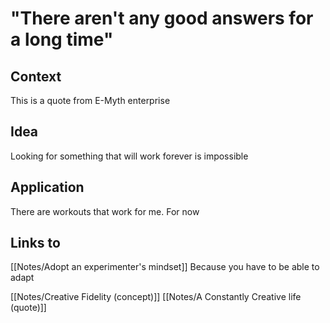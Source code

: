 # "There aren't any good answers for a long time"

## Context
This is a quote from
E-Myth enterprise

## Idea
Looking for something that will work forever is impossible

## Application
There are workouts that work for me.
For now

## Links to
[[Notes/Adopt an experimenter's mindset]]
Because you have to be able to adapt

[[Notes/Creative Fidelity (concept)]]
[[Notes/A Constantly Creative life (quote)]]